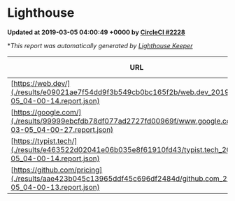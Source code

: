 
# Lighthouse

**Updated at 2019-03-05 04:00:49 +0000 by [CircleCI #2228](https://circleci.com/gh/ItinerisLtd/lighthouse-keeper-example/2228)**

**This report was automatically generated by [Lighthouse Keeper](https://github.com/itinerisltd/lighthouse-keeper)*

| URL | Performance | Accessibility | Best Practices | SEO | PWA | Updated At |
| --- | --- | --- | --- | --- | --- | --- |
| [https://web.dev/](./results/e09021ae7f54dd9f3b549cb0bc165f2b/web.dev_2019-03-05_04-00-14.report.json) | 0.96 | 0.93 | 0.93 | 0.91 | 1 | 2019-03-05T04:00:14.409Z |
| [https://google.com/](./results/99999ebcfdb78df077ad2727fd00969f/www.google.com_2019-03-05_04-00-27.report.json) | 0.95 | 0.71 | 0.93 | 0.8 | 0.58 | 2019-03-05T04:00:27.691Z |
| [https://typist.tech/](./results/e463522d02041e06b035e8f61910fd43/typist.tech_2019-03-05_04-00-14.report.json) | 1 |  |  |  |  | 2019-03-05T04:00:14.380Z |
| [https://github.com/pricing](./results/aae423b045c13965ddf45c696df2484d/github.com_2019-03-05_04-00-13.report.json) | 0.8 | 0.89 | 0.93 | 0.9 | 0.58 | 2019-03-05T04:00:13.965Z |
